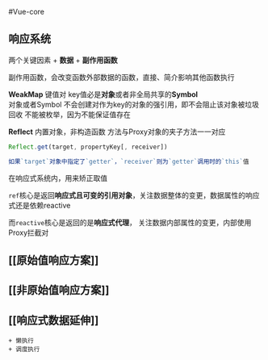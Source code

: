 #Vue-core 
## 响应系统

两个关键因素
	+ **数据**
	+ **副作用函数**

副作用函数，会改变函数外部数据的函数，直接、简介影响其他函数执行


**WeakMap**
键值对 
key值必是**对象**或者非全局共享的**Symbol**  
对象或者Symbol
不会创建对作为key的对象的强引用，即不会阻止该对象被垃圾回收
不能被枚举，因为不能保证值存在

**Reflect**
内置对象，非构造函数
方法与Proxy对象的夹子方法一一对应

```js
Reflect.get(target, propertyKey[, receiver])

如果`target`对象中指定了`getter`，`receiver`则为`getter`调用时的`this`值
```

在响应式系统内，用来矫正取值



`ref`核心是返回**响应式且可变的引用对象**，关注数据整体的变更，数据属性的响应式还是依赖reactive

而`reactive`核心是返回的是**响应式代理**， 关注数据内部属性的变更，内部使用Proxy拦截对




## [[原始值响应方案]]
## [[非原始值响应方案]]
## [[响应式数据延伸]]
	+ 懒执行
	+ 调度执行